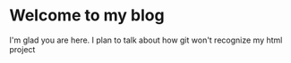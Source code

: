 # Welcome to my blog

I'm glad you are here. I plan to talk about how git won't recognize my html project
